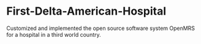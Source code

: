 # First-Delta-American-Hospital
Customized and implemented the open source software system OpenMRS for a hospital in a third world country. 
